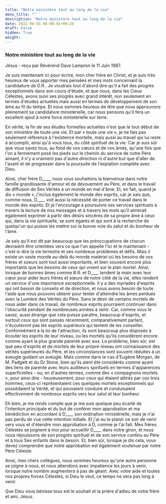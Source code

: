 ```yaml
---
title: "Notre ministère tout au long de la vie"
menu_title: ""
description: "Notre ministère tout au long de la vie"
date: 2022-06-01 06:00:01+00:20
draft: False
hidden: True
weight:
---
```

### Notre ministère tout au long de la vie

Jésus - reçu par Révérend Dave Lampron le 11 Juin 1987.

Je suis maintenant ici pour écrire, mon cher frère en Christ, et je suis très heureux de vous apporter mes pensées et mes mots concernant la candidature de D.R.. Je voudrais tout d'abord dire qu'il a fait des progrès exceptionnels dans son cours d'étude, et que nous, dans les Cieux Célestes, avons suivi ses progrès avec grand intérêt, non seulement en termes d'études actuelles mais aussi en termes de développement de son âme au fil du temps. Et nous sommes heureux de dire que nous approuvons pleinement sa candidature ministérielle, car nous pensons qu'il fera un excellent ajout à notre force ministérielle sur terre.

En vérité, la fin de ses études formelles actuelles n'est que le tout début de son ministère de toute une vie. Et par « toute une vie », je ne fais pas seulement référence à l'existence mortelle, mais aussi au travail qui lui reste à accomplir, ainsi qu'à vous tous, du côté spirituel de la vie. Car je suis sûr que vous savez tous, au fond de vos cœurs et de vos âmes, qu'une fois que l'on a fermement posé les pieds sur le chemin du service de notre Père aimant, il n'y a vraiment pas d'autre direction ni d'autre but que d'aller de l'avant et de progresser dans la poursuite de l'expiation complète avec Dieu.

Ainsi, cher frère D____, nous vous souhaitons la bienvenue dans notre famille grandissante d'amour et de dévouement au Père, et dans le travail de diffusion de Ses Vérités à un monde en mal d'âme. Et, en fait, quand je dis « monde », j'inclus également le monde des esprits, car je sais que, comme nous, D____ voit aussi la nécessité de porter ce travail dans le monde des esprits. Et je l'encourage à poursuivre ses services spirituels à travers la lecture de nos messages et à travers les mots qu'il aimerait également exprimer à partir des désirs sincères de sa propre âme à ceux qui, dans la vie spirituelle, se sont égarés et qui sont à la recherche de quelqu'un qui puisse les mettre sur la bonne voie du salut et du bonheur de l'âme.

Je sais qu'il est dit par beaucoup que les préoccupations de chacun devraient être orientées vers ce que l'on appelle l'ici et le maintenant - c'est-à-dire la vie terrestre et ses nombreux problèmes et défis. Mais il existe un vaste monde au-delà du monde matériel où les besoins de vos frères et soeurs sont tout aussi importants, et bien souvent encore plus importants que les besoins de ceux qui vivent sur le plan mortel. Ainsi, lorsque de bonnes âmes comme B.R. et D____ tendent la main avec leur cœur pour aider leurs frères et sœurs de notre côté de la vie, elles rendent un service d'une importance exceptionnelle. Il y a des myriades d'esprits qui ont besoin de conseils et de direction, et nous avons besoin de toute l'aide que nous pouvons obtenir pour tenter d'atteindre les âmes perdues avec la Lumière des Vérités du Père. Sans le désir de certains mortels de nous aider dans ce travail, de nombreux esprits pourraient continuer dans l'obscurité pendant de nombreuses années à venir. Car, comme vous le savez, aussi étrange que cela puisse paraître, beaucoup d'esprits, et surtout ceux qui sont passés récemment, comparativement parlant, n'écouteront pas les esprits supérieurs qui tentent de les conseiller. Conformément à la loi de l'attraction, ils sont beaucoup plus disposés à écouter les esprits de leur niveau, ou les mortels qu'ils considèrent encore comme ayant la plus grande parenté avec eux. Le problème, bien sûr, est que peu d'esprits et de mortels de leur propre niveau ont connaissance des vérités supérieures du Père, et les circonstances sont souvent réduites à un aveugle guidant un aveugle. Mais comme dans le cas d'Eugène Morgan, de M. Padgett et du Dr Stone, bien qu'ils aient été considérés comme ayant des liens de parenté avec leurs auditeurs spirituels en termes d'apparences superficielles - ou, en d'autres termes, comme des « compagnons mortels », pour ainsi dire - heureusement, pour ceux qui étaient attirés par ces trois hommes, ceux-ci représentaient ces quelques mortels exceptionnels qui possédaient la Vérité, et qui pouvaient conduire et conduisaient effectivement de nombreux esprits vers leur salut et leur bonheur.

Eh bien, je me rends compte que je me suis quelque peu écarté de l'intention principale et du but de conférer mon approbation et ma bénédiction en accordant à D____ son ordination ministérielle, mais je n'ai pas perdu de vue cette intention initiale. Et j'ai eu le plaisir ce soir de venir vers vous et d'étendre mon approbation à D, comme je l'ai fait. Mes frères Célestes se joignent à moi pour accueillir D____ dans notre giron, et nous nous réjouissons de son progrès spirituel et de son service continu au Père et à tous Ses enfants dans le besoin. Et, bien sûr, lorsque je dis cela, vous devez comprendre que notre approbation est également soutenue par notre Père Céleste.

Ainsi, mes chers collègues, nous sommes heureux qu'une autre personne se joigne à nous, et nous attendons avec impatience les jours à venir, lorsque notre nombre augmentera à pas de géant. Avec votre aide et toutes nos propres forces Célestes, si Dieu le veut, ce temps ne sera pas long à venir.

Que Dieu vous bénisse tous est le souhait et la prière d'adieu de votre frère et ami, Jésus.
